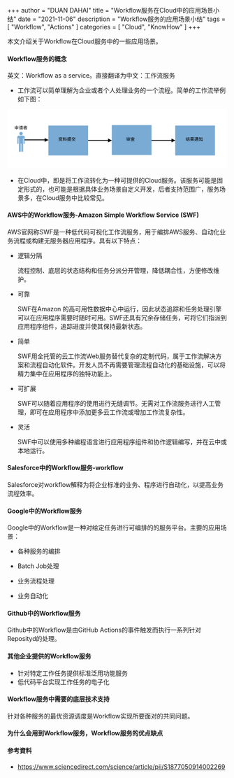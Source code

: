+++
author = "DUAN DAHAI"
title = "Workflow服务在Cloud中的应用场景小结"
date = "2021-11-06"
description = "Workflow服务的应用场景小结"
tags = [
    "Workflow",
    "Actions"
]
categories = [
    "Cloud",
    "KnowHow"
]
+++

本文介绍关于Workflow在Cloud服务中的一些应用场景。

#### Workflow服务的概念
英文：Workflow as a service。直接翻译为中文：工作流服务

* 工作流可以简单理解为企业或者个人处理业务的一个流程。简单的工作流举例如下图：

![工作流](/media/20211106-workflow-actions.zh-cn-1.png)

* 在Cloud中，即是将工作流转化为一种可提供的Cloud服务。该服务可能是固定形式的，也可能是根据具体业务场景自定义开发，后者支持范围广，服务场景多，在Cloud服务中比较常见。


#### AWS中的Workflow服务-Amazon Simple Workflow Service (SWF)
AWS官网称SWF是一种低代码可视化工作流服务，用于编排AWS服务、自动化业务流程或构建无服务器应用程序。具有以下特点：

* 逻辑分隔

  流程控制、底层的状态结构和任务分派分开管理，降低耦合性，方便修改维护。

* 可靠

  SWF在Amazon 的高可用性数据中心中运行，因此状态追踪和任务处理引擎可以在应用程序需要时随时可用。SWF还具有冗余存储任务，可将它们指派到应用程序组件，追踪进度并使其保持最新状态。

* 简单

  SWF用全托管的云工作流Web服务替代复杂的定制代码，属于工作流解决方案和流程自动化软件。开发人员不再需要管理流程自动化的基础设施，可以将精力集中在应用程序的独特功能上。

* 可扩展

  SWF可以随着应用程序的使用进行无缝调节。无需对工作流服务进行人工管理，即可在应用程序中添加更多云工作流或增加工作流复杂性。

* 灵活

  SWF中可以使用多种编程语言进行应用程序组件和协作逻辑编写，并在云中或本地运行。

#### Salesforce中的Workflow服务-workflow
Salesforce对workflow解释为将企业标准的业务、程序进行自动化，以提高业务流程效率。

#### Google中的Workflow服务
Google中的Workflow是一种对给定任务进行可编排的的服务平台。主要的应用场景：

* 各种服务的编排

* Batch Job处理

* 业务流程处理

* 业务自动化


#### Github中的Workflow服务

Github中的Workflow是由GitHub Actions的事件触发而执行一系列针对Reposityd的处理。


#### 其他企业提供的Workflow服务
* 针对特定工作任务提供标准泛用功能服务
* 低代码平台实现工作任务的电子化


#### Workflow服务中需要的底层技术支持
针对各种服务的最优资源调度是Workflow实现所要面对的共同问题。


#### 为什么会用到Workflow服务，Workflow服务的优点缺点


#### 参考資料
* https://www.sciencedirect.com/science/article/pii/S1877050914002269
